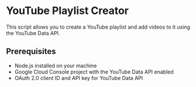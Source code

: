 # YouTube Playlist Creator

This script allows you to create a YouTube playlist and add videos to it using the YouTube Data API.

## Prerequisites

- Node.js installed on your machine
- Google Cloud Console project with the YouTube Data API enabled
- OAuth 2.0 client ID and API key for YouTube Data API

